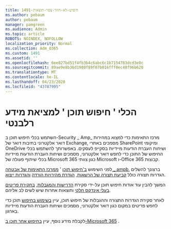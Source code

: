 ```yaml
---
title: 1491-חיפוש-לא-חוזר-צפוי-תוצאות
ms.author: pebaum
author: pebaum
manager: pamgreen
ms.audience: Admin
ms.topic: article
ROBOTS: NOINDEX, NOFOLLOW
localization_priority: Normal
ms.collection: Adm_O365
ms.custom: 1491
ms.assetid: ''
ms.openlocfilehash: 6ee827bd51f4fb3b4c6abc6c1b7154783dcd3e8c
ms.sourcegitcommit: 89ae9e8b36d1980f89f07b016fff0ec48f96b620
ms.translationtype: MT
ms.contentlocale: he-IL
ms.lasthandoff: 04/23/2020
ms.locfileid: "43787995"
---
```

# <a name="content-search-tool-to-find-relevant-info"></a>הכלי ' חיפוש תוכן ' למציאת מידע רלבנטי

השתמש בכלי חיפוש תוכן ב-Security _ Amp_ מרכז התאימות כדי למצוא במהירות דואר אלקטרוני בתיבות דואר של Exchange, מסמכים באתרי SharePoint ומיקומי OneDrive ושיחות העברת הודעות מיידיות בסקייפ לעסקים. באפשרותך להשתמש בכלי החיפוש של התוכן כדי לחפש דואר אלקטרוני, מסמכים ושיחות העברת הודעות מיידיות בכלי שיתוף פעולה של Microsoft 365 כגון צוותי Microsoft ו-Office 365 קבוצות.


לפני השימוש [ב'חיפוש תוכן](https://sip.protection.office.com/contentsearchbeta?ContentOnly=1) ' [ממרכז התאימות של אבטחה _ ampb](https://sip.protection.office.com/homepage), ברצונך להשלים הגדרות תצורה כולל [קביעת תצורה של הרשאות](https://docs.microsoft.com/office365/securitycompliance/permissions-filtering-for-content-search), [הגדרת מהירויות הורדה](https://docs.microsoft.com/office365/securitycompliance/increase-download-speeds-when-exporting-ediscovery-results) [והגדרות ייצוא](https://docs.microsoft.com/office365/securitycompliance/disable-reports-when-you-export-content-search-results).

המשך להבין עוד אודות חיפוש תוכן על-ידי סקירת [הדרישות והמגבלות](https://docs.microsoft.com/office365/securitycompliance/limits-for-content-search), [בחקירת פריטים בעלי אינדקס חלקי](https://docs.microsoft.com/office365/securitycompliance/investigating-partially-indexed-items-in-ediscovery) ותוצאות אחרות שיש לשים לב אליהם.

לאחר סקירת הגדרות התצורה וההגבלות של חיפוש תוכן, עיין [בשימוש בחיפוש</a> תוכן כדי לחפש פריטים במקום כגון דואר אלקטרוני, מסמכים ושיחות העברת הודעות מיידיות בארגון](https://docs.microsoft.com/office365/securitycompliance/content-search).

לקבלת מידע נוסף, עיין [בחיפוש אחר תוכן ב-Microsoft 365](https://docs.microsoft.com/office365/securitycompliance/search-for-content) .
